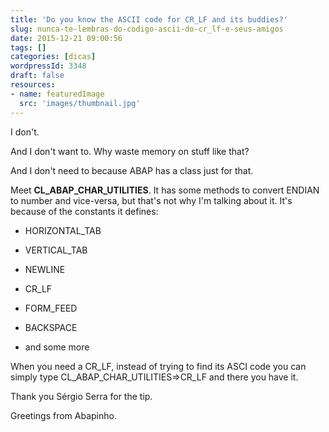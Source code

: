 ```yaml
---
title: 'Do you know the ASCII code for CR_LF and its buddies?'
slug: nunca-te-lembras-do-codigo-ascii-do-cr_lf-e-seus-amigos
date: 2015-12-21 09:00:56
tags: []
categories: [dicas]
wordpressId: 3348
draft: false
resources:
- name: featuredImage
  src: 'images/thumbnail.jpg'
---
```

I don't.

And I don't want to. Why waste memory on stuff like that?

And I don't need to because ABAP has a class just for that.

<!--more-->

Meet **CL_ABAP_CHAR_UTILITIES**. It has some methods to convert ENDIAN to number and vice-versa, but that's not why I'm talking about it. It's because of the constants it defines:

  * HORIZONTAL_TAB

  * VERTICAL_TAB

  * NEWLINE

  * CR_LF

  * FORM_FEED

  * BACKSPACE

  * and some more

When you need a CR_LF, instead of trying to find its ASCI code you can simply type CL_ABAP_CHAR_UTILITIES=>CR_LF and there you have it.

Thank you Sérgio Serra for the tip.

Greetings from Abapinho.
